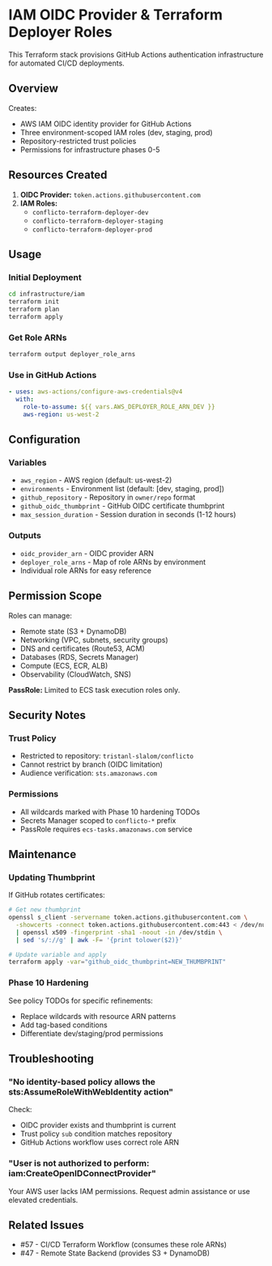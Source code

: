 # IAM OIDC Provider & Terraform Deployer Roles

This Terraform stack provisions GitHub Actions authentication infrastructure for automated CI/CD deployments.

## Overview

Creates:
- AWS IAM OIDC identity provider for GitHub Actions
- Three environment-scoped IAM roles (dev, staging, prod)
- Repository-restricted trust policies
- Permissions for infrastructure phases 0-5

## Resources Created

1. **OIDC Provider:** `token.actions.githubusercontent.com`
2. **IAM Roles:**
   - `conflicto-terraform-deployer-dev`
   - `conflicto-terraform-deployer-staging`
   - `conflicto-terraform-deployer-prod`

## Usage

### Initial Deployment

```bash
cd infrastructure/iam
terraform init
terraform plan
terraform apply
```

### Get Role ARNs

```bash
terraform output deployer_role_arns
```

### Use in GitHub Actions

```yaml
- uses: aws-actions/configure-aws-credentials@v4
  with:
    role-to-assume: ${{ vars.AWS_DEPLOYER_ROLE_ARN_DEV }}
    aws-region: us-west-2
```

## Configuration

### Variables

- `aws_region` - AWS region (default: us-west-2)
- `environments` - Environment list (default: [dev, staging, prod])
- `github_repository` - Repository in `owner/repo` format
- `github_oidc_thumbprint` - GitHub OIDC certificate thumbprint
- `max_session_duration` - Session duration in seconds (1-12 hours)

### Outputs

- `oidc_provider_arn` - OIDC provider ARN
- `deployer_role_arns` - Map of role ARNs by environment
- Individual role ARNs for easy reference

## Permission Scope

Roles can manage:
- Remote state (S3 + DynamoDB)
- Networking (VPC, subnets, security groups)
- DNS and certificates (Route53, ACM)
- Databases (RDS, Secrets Manager)
- Compute (ECS, ECR, ALB)
- Observability (CloudWatch, SNS)

**PassRole:** Limited to ECS task execution roles only.

## Security Notes

### Trust Policy

- Restricted to repository: `tristanl-slalom/conflicto`
- Cannot restrict by branch (OIDC limitation)
- Audience verification: `sts.amazonaws.com`

### Permissions

- All wildcards marked with Phase 10 hardening TODOs
- Secrets Manager scoped to `conflicto-*` prefix
- PassRole requires `ecs-tasks.amazonaws.com` service

## Maintenance

### Updating Thumbprint

If GitHub rotates certificates:

```bash
# Get new thumbprint
openssl s_client -servername token.actions.githubusercontent.com \
  -showcerts -connect token.actions.githubusercontent.com:443 < /dev/null 2>/dev/null \
  | openssl x509 -fingerprint -sha1 -noout -in /dev/stdin \
  | sed 's/://g' | awk -F= '{print tolower($2)}'

# Update variable and apply
terraform apply -var="github_oidc_thumbprint=NEW_THUMBPRINT"
```

### Phase 10 Hardening

See policy TODOs for specific refinements:
- Replace wildcards with resource ARN patterns
- Add tag-based conditions
- Differentiate dev/staging/prod permissions

## Troubleshooting

### "No identity-based policy allows the sts:AssumeRoleWithWebIdentity action"

Check:
- OIDC provider exists and thumbprint is current
- Trust policy `sub` condition matches repository
- GitHub Actions workflow uses correct role ARN

### "User is not authorized to perform: iam:CreateOpenIDConnectProvider"

Your AWS user lacks IAM permissions. Request admin assistance or use elevated credentials.

## Related Issues

- #57 - CI/CD Terraform Workflow (consumes these role ARNs)
- #47 - Remote State Backend (provides S3 + DynamoDB)
